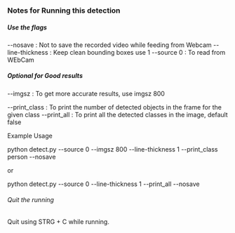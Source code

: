 ### Notes for Running this detection

##### Use the flags

--nosave            : Not to save the recorded video while feeding from Webcam
--line-thickness    : Keep clean bounding boxes use 1
--source 0          : To read from WEbCam

##### Optional for Good results
--imgsz             : To get more accurate results, use imgsz 800

--print_class       : To print the number of detected objects in the frame for the given class
--print_all         : To print all the detected classes in the image, default false


Example Usage

python detect.py --source 0 --imgsz 800 --line-thickness 1 --print_class person --nosave

or

python detect.py --source 0 --line-thickness 1 --print_all --nosave

###### Quit the running

Quit using STRG + C while running.